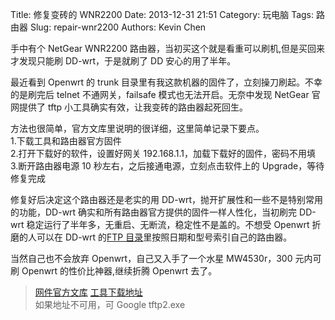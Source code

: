 Title: 修复变砖的 WNR2200
Date: 2013-12-31 21:51
Category: 玩电脑
Tags: 路由器
Slug: repair-wnr2200
Authors: Kevin Chen

手中有个 NetGear WNR2200 路由器，当初买这个就是看重可以刷机,但是买回来才发现只能刷 DD-wrt，于是就刷了 DD 安心的用了半年。

最近看到 Openwrt 的 trunk 目录里有我这款机器的固件了，立刻操刀刷起。不幸的是刷完后 telnet 不通网关，failsafe 模式也无法开启。无奈中发现 NetGear 官网提供了 tftp 小工具确实有效，让我变砖的路由器起死回生。

方法也很简单，官方文库里说明的很详细，这里简单记录下要点。  
1.下载工具和路由器官方固件  
2.打开下载好的软件，设置好网关 192.168.1.1，加载下载好的固件，密码不用填  
3.断开路由器电源 10 秒左右，之后接通电源，立刻点击软件上的 Upgrade，等待修复完成

修复好后决定这个路由器还是老实的用 DD-wrt，抛开扩展性和一些不是特别常用的功能，DD-wrt 确实和所有路由器官方提供的固件一样人性化，当初刷完 DD-wrt 稳定运行了半年多，无重启、无断流，稳定性不是盖的。不想受 Openwrt 折磨的人可以在 DD-wrt 的[FTP 目录][3]里按照日期和型号索引自己的路由器。

当然自己也不会放弃 Openwrt，自己又入手了一个水星 MW4530r，300 元内可刷 Openwrt 的性价比神器,继续折腾 Openwrt 去了。

> [网件官方文库][1] [工具下载地址][2]  
> 如果地址不可用，可 Google tftp2.exe

[1]: http://neclub.netgear.cn/Knowledgebase/Document_detail.aspx?Did=934
[2]: http://www.shadowsoftware.net/shadowgameworld/downloads/tftp2.exe
[3]: ftp://dd-wrt.com/others/eko/BrainSlayer-V24-preSP2
